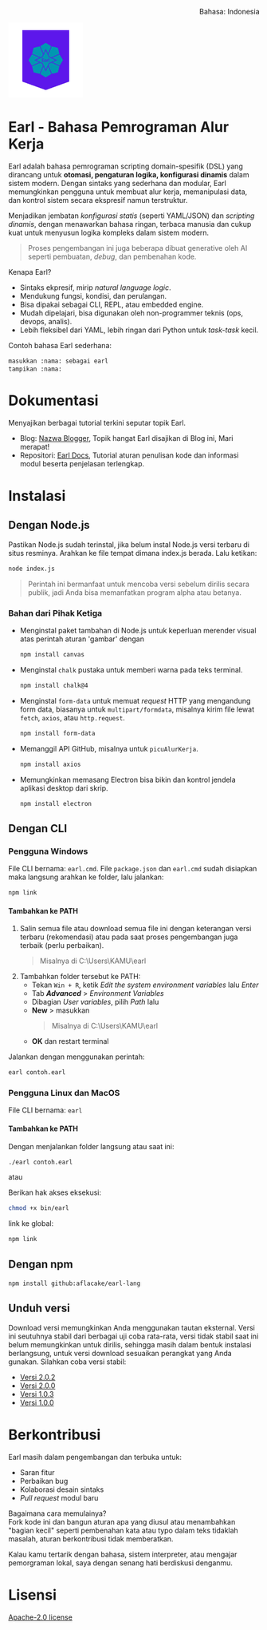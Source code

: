 <p align="right">Bahasa: Indonesia</p>
<img src="https://raw.githubusercontent.com/aflacake/earl-lang/main/img/Earl (1).png" width="150px" height="150px" alt="Earl" />

# Earl - Bahasa Pemrograman Alur Kerja
Earl adalah bahasa pemrograman scripting domain-spesifik (DSL) yang dirancang untuk **otomasi, pengaturan logika, konfigurasi dinamis** dalam sistem modern. Dengan sintaks yang sederhana dan modular, Earl memungkinkan pengguna untuk membuat alur kerja, memanipulasi data, dan kontrol sistem secara ekspresif namun terstruktur.

Menjadikan jembatan _konfigurasi statis_ (seperti YAML/JSON) dan _scripting dinamis_, dengan menawarkan bahasa ringan, terbaca manusia dan cukup kuat untuk menyusun logika kompleks dalam sistem modern.

> Proses pengembangan ini juga beberapa dibuat generative oleh AI seperti pembuatan, _debug_, dan pembenahan kode.

Kenapa Earl?
- Sintaks ekpresif, mirip _natural language logic_.
- Mendukung fungsi, kondisi, dan perulangan.
- Bisa dipakai sebagai CLI, REPL, atau embedded engine.
- Mudah dipelajari, bisa digunakan oleh non-programmer teknis (ops, devops, analis).
- Lebih fleksibel dari YAML, lebih ringan dari Python untuk _task-task_ kecil.

Contoh bahasa Earl sederhana:
```earl
masukkan :nama: sebagai earl
tampikan :nama:
```

# Dokumentasi
Menyajikan berbagai tutorial terkini seputar topik Earl. 
- Blog: [Nazwa Blogger](https://postnazwablogger.blogspot.com/search/label/Earl), Topik hangat Earl disajikan di Blog ini, Mari merapat!
- Repositori: [Earl Docs](https://github.com/aflacake/earl-docs), Tutorial aturan penulisan kode dan informasi modul beserta penjelasan terlengkap.

# Instalasi
## Dengan Node.js
Pastikan Node.js sudah terinstal, jika belum instal Node.js versi terbaru di situs resminya. Arahkan ke file tempat dimana index.js berada. Lalu ketikan:
```bash
node index.js
```
> Perintah ini bermanfaat untuk mencoba versi sebelum dirilis secara publik, jadi Anda bisa memanfatkan program alpha atau betanya.

### Bahan dari Pihak Ketiga
- Menginstal paket tambahan di Node.js untuk keperluan merender visual atas perintah aturan 'gambar' dengan
  ``` bash
  npm install canvas
  ```
- Menginstal `chalk` pustaka untuk memberi warna pada teks terminal.
  ```bash
  npm install chalk@4
  ```
- Menginstal `form-data` untuk memuat _request_ HTTP yang mengandung form data, biasanya untuk `multipart/formdata`, misalnya kirim file lewat `fetch`, `axios`, atau `http.request`.
  ```bash
  npm install form-data
  ```
- Memanggil API GitHub, misalnya untuk `picuAlurKerja`.
  ```bash
  npm install axios
  ```
- Memungkinkan memasang Electron bisa bikin dan kontrol jendela aplikasi desktop dari skrip.
  ```bash
  npm install electron
  ```

## Dengan CLI
### Pengguna Windows
File CLI bernama: `earl.cmd`.
File `package.json` dan `earl.cmd` sudah disiapkan maka langsung arahkan ke folder, lalu jalankan:
```bash
npm link
```

#### Tambahkan ke PATH
1. Salin semua file atau download semua file ini dengan keterangan versi terbaru (rekomendasi) atau pada saat proses pengembangan juga terbaik (perlu perbaikan).
   > Misalnya di C:\Users\KAMU\earl
2. Tambahkan folder tersebut ke PATH:
   - Tekan `Win + R`, ketik _Edit the system environment variables_ lalu _Enter_
   - Tab _**Advanced**_ > _Environment Variables_
   - Dibagian _User variables_, pilih _Path_ lalu
   - **New** > masukkan
     > Misalnya di C:\Users\KAMU\earl
   - **OK** dan restart terminal

Jalankan dengan menggunakan perintah:
```bash
earl contoh.earl
```

### Pengguna Linux dan MacOS
File CLI bernama: `earl`
#### Tambahkan ke PATH
Dengan menjalankan folder langsung atau saat ini:
```bash
./earl contoh.earl
```
atau

Berikan hak akses eksekusi:
```bash
chmod +x bin/earl
```
link ke global:
``` bash
npm link
```

## Dengan npm
```bash
npm install github:aflacake/earl-lang
```

## Unduh versi
Download versi memungkinkan Anda menggunakan tautan eksternal. Versi ini seutuhnya stabil dari berbagai uji coba rata-rata, versi tidak stabil saat ini belum memungkinkan untuk dirilis, sehingga masih dalam bentuk instalasi berlangsung, untuk versi download sesuaikan perangkat yang Anda gunakan. Silahkan coba versi stabil:
- [Versi 2.0.2](https://www.dropbox.com/scl/fo/4xhi8bl739h9ekvoi8v8g/AMTP_jDgAJYkCq59pgYXhb0?rlkey=66b2w5oy6bhynpe8w4tvvym61&st=ngyngz75&dl=0)
- [Versi 2.0.0](https://www.dropbox.com/scl/fo/zbb12ru3lomywj1jgbgpd/ANs9qHu8ZD8Li3kJ0o9qSSs?rlkey=94ig1gxrgrs3akop9557gwuqr&st=dytdlwqw&dl=0)
- [Versi 1.0.3](https://www.dropbox.com/scl/fo/tx28twsekamv4r7ijjmd3/AJNeWSaor3yBgXDp803y1Fs?rlkey=7nyjdjt26lk4jjdq57jif3fw9&st=du30wcw5&dl=0)
- [Versi 1.0.0](https://www.dropbox.com/scl/fo/92zqglhfbdlteyrzfg5el/AMJTipi0hB7207rwC5lQsC8?rlkey=q9p8jspq3xfztz3q79w0f263p&st=qksjuol9&dl=0)

# Berkontribusi
Earl masih dalam pengembangan dan terbuka untuk:
- Saran fitur
- Perbaikan bug
- Kolaborasi desain sintaks
- _Pull request_ modul baru

Bagaimana cara memulainya?\
Fork kode ini dan bangun aturan apa yang diusul atau menambahkan "bagian kecil" seperti pembenahan kata atau typo dalam teks tidaklah masalah, aturan berkontribusi tidak memberatkan.

Kalau kamu tertarik dengan bahasa, sistem interpreter, atau mengajar pemorgraman lokal, saya dengan senang hati berdiskusi denganmu.

# Lisensi
[Apache-2.0 license](https://github.com/aflacake/earl-lang?tab=Apache-2.0-1-ov-file)
